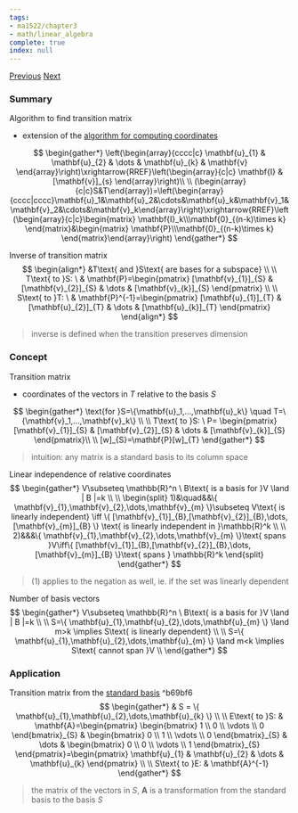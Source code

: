 ```yaml
---
tags:
- ma1522/chapter3
- math/linear_algebra
complete: true
index: null
---
```

[Previous](/labyrinth/notes/math/ma1522/basis_vectors)   [Next](/labyrinth/notes/math/ma1522/dimensions)

### Summary
Algorithm to find transition matrix
- extension of the [algorithm for computing coordinates](/labyrinth/notes/math/ma1522/basis_vectors#^b5ff18)

$$
\begin{gather*}
\left(\begin{array}{cccc|c} \mathbf{u}_{1} & \mathbf{u}_{2} & \dots & \mathbf{u}_{k} & \mathbf{v} \end{array}\right)\xrightarrow{RREF}\left(\begin{array}{c|c} \mathbf{I} & [\mathbf{v}]_{s} \end{array}\right)\\
\\
(\begin{array}{c|c}S&T\end{array})=\left(\begin{array}{cccc|cccc}\mathbf{u}_1&\mathbf{u}_2&\cdots&\mathbf{u}_k&\mathbf{v}_1&\mathbf{v}_2&\cdots&\mathbf{v}_k\end{array}\right)\xrightarrow{RREF}\left(\begin{array}{c|c}\begin{matrix} \mathbf{I}_k\\\mathbf{0}_{(n-k)\times k} \end{matrix}&\begin{matrix} \mathbf{P}\\\mathbf{0}_{(n-k)\times k} \end{matrix}\end{array}\right)
\end{gather*}
$$

Inverse of transition matrix
$$
\begin{align*}
&T\text{ and }S\text{ are bases for a subspace} \\
\\
T\text{ to }S: \ & \mathbf{P}=\begin{pmatrix}
[\mathbf{v}_{1}]_{S} & [\mathbf{v}_{2}]_{S} &  \dots & [\mathbf{v}_{k}]_{S}
\end{pmatrix} \\
\\
S\text{ to }T: \ & \mathbf{P}^{-1}=\begin{pmatrix}
[\mathbf{u}_{1}]_{T} & [\mathbf{u}_{2}]_{T} &  \dots & [\mathbf{u}_{k}]_{T}
\end{pmatrix}
\end{align*}
$$
> inverse is defined when the transition preserves dimension

### Concept
Transition matrix
- coordinates of the vectors in $T$ relative to the basis $S$

$$
\begin{gather*}
\text{for }S=\{\mathbf{u}_1,...,\mathbf{u}_k\} \quad T=\{\mathbf{v}_1,...,\mathbf{v}_k\} \\
\\
T\text{ to }S: \ P= \begin{pmatrix}
[\mathbf{v}_{1}]_{S} & [\mathbf{v}_{2}]_{S} &  \dots & [\mathbf{v}_{k}]_{S}
\end{pmatrix}\\
\\
[w]_{S}=\mathbf{P}[w]_{T}
\end{gather*}
$$
> intuition: any matrix is a standard basis to its column space

Linear independence of relative coordinates
$$
\begin{gather*}
V\subseteq \mathbb{R}^n \ B\text{ is a basis for }V \land | B |=k \\
\\
\begin{split}
1)&\quad&&\{ \mathbf{v}_{1},\mathbf{v}_{2},\dots,\mathbf{v}_{m} \}\subseteq V\text{ is linearly independent} \iff \{ [\mathbf{v}_{1}]_{B},[\mathbf{v}_{2}]_{B},\dots,[\mathbf{v}_{m}]_{B} \} \text{ is linearly independent in }\mathbb{R}^k \\
\\
2)&&&\{ \mathbf{v}_{1},\mathbf{v}_{2},\dots,\mathbf{v}_{m} \}\text{ spans }V\iff\{ [\mathbf{v}_{1}]_{B},[\mathbf{v}_{2}]_{B},\dots,[\mathbf{v}_{m}]_{B} \}\text{ spans } \mathbb{R}^k
\end{split}
\end{gather*}
$$
> (1) applies to the negation as well, ie. if the set was linearly dependent

Number of basis vectors
$$
\begin{gather*}
V\subseteq \mathbb{R}^n \ B\text{ is a basis for }V \land | B |=k \\
\\
S=\{ \mathbf{u}_{1},\mathbf{u}_{2},\dots,\mathbf{u}_{m} \} \land m>k \implies S\text{ is linearly dependent} \\
\\
S=\{ \mathbf{u}_{1},\mathbf{u}_{2},\dots,\mathbf{u}_{m} \} \land m<k \implies S\text{ cannot span }V \\
\end{gather*}
$$

### Application
Transition matrix from the [standard basis](/labyrinth/notes/math/ma1522/basis_vectors#^709a91) ^b69bf6
$$
\begin{gather*}
& S = \{ \mathbf{u}_{1},\mathbf{u}_{2},\dots,\mathbf{u}_{k} \} \\
\\
E\text{ to }S: & \mathbf{A}=\begin{pmatrix}
\begin{bmatrix}
1 \\
0 \\
\vdots \\
0
\end{bmatrix}_{S} & \begin{bmatrix}
0 \\
1 \\
\vdots \\
0
\end{bmatrix}_{S} & \dots & \begin{bmatrix}
0 \\
0 \\
\vdots \\
1
\end{bmatrix}_{S}
\end{pmatrix}=\begin{pmatrix}
\mathbf{u}_{1} & \mathbf{u}_{2} & \dots & \mathbf{u}_{k}
\end{pmatrix} \\
\\
S\text{ to }E: & \mathbf{A}^{-1}
\end{gather*}
$$
> the matrix of the vectors in $S$, $\mathbf{A}$ is a transformation from the standard basis to the basis $S$